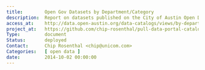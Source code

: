```yaml
---
title:        Open Gov Datasets by Department/Category
description:  Report on datasets published on the City of Austin Open Data portal, updated nightly.
access_at:    http://data.open-austin.org/data-catalogs/views/by-department.html
project_at:   https://github.com/chip-rosenthal/pull-data-portal-catalog
Type:         document
Status:       deployed
Contact:      Chip Rosenthal <chip@unicom.com>
Categories:   [ open data ]
date:         2014-10-02 00:00:00
---
```

